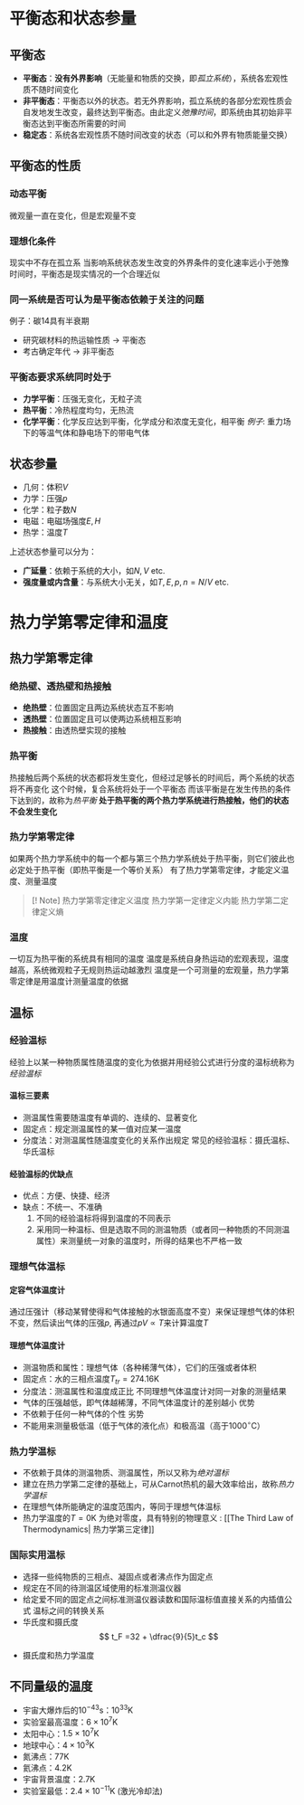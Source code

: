 # 平衡态和状态参量
## 平衡态
* **平衡态**：**没有外界影响**（无能量和物质的交换，即*孤立系统*），系统各宏观性质不随时间变化
* **非平衡态**：平衡态以外的状态。若无外界影响，孤立系统的各部分宏观性质会自发地发生改变，最终达到平衡态。由此定义*弛豫时间*，即系统由其初始非平衡态达到平衡态所需要的时间
* **稳定态**：系统各宏观性质不随时间改变的状态（可以和外界有物质能量交换）
## 平衡态的性质
### 动态平衡
微观量一直在变化，但是宏观量不变
### 理想化条件
现实中不存在孤立系
当影响系统状态发生改变的外界条件的变化速率远小于弛豫时间时，平衡态是现实情况的一个合理近似
### 同一系统是否可认为是平衡态依赖于关注的问题
例子：碳14具有半衰期
* 研究碳材料的热运输性质 $\to$ 平衡态
* 考古确定年代 $\to$ 非平衡态

### 平衡态要求系统同时处于
* **力学平衡**：压强无变化，无粒子流
* **热平衡**：冷热程度均匀，无热流
* **化学平衡**：化学反应达到平衡，化学成分和浓度无变化，相平衡
*例子*: 
重力场下的等温气体和静电场下的带电气体
## 状态参量
* 几何：体积$V$
* 力学：压强$p$
* 化学：粒子数$N$
* 电磁：电磁场强度$E, H$
* 热学：温度$T$

上述状态参量可以分为：
* **广延量**：依赖于系统的大小，如$N, V$ etc.
* **强度量或内含量**：与系统大小无关，如$T,E,p,n = N/V$ etc.

# 热力学第零定律和温度
## 热力学第零定律
### 绝热壁、透热壁和热接触
* **绝热壁**：位置固定且两边系统状态互不影响
* **透热壁**：位置固定且可以使两边系统相互影响
* **热接触**：由透热壁实现的接触
### 热平衡
热接触后两个系统的状态都将发生变化，但经过足够长的时间后，两个系统的状态将不再变化
这个时候，复合系统将处于一个平衡态
而该平衡是在发生传热的条件下达到的，故称为*热平衡*
**处于热平衡的两个热力学系统进行热接触，他们的状态不会发生变化**
### 热力学第零定律
如果两个热力学系统中的每一个都与第三个热力学系统处于热平衡，则它们彼此也必定处于热平衡（即热平衡是一个等价关系）
有了热力学第零定律，才能定义温度、测量温度

> [! Note]
> 热力学第零定律定义温度
> 热力学第一定律定义内能
> 热力学第二定律定义熵
### 温度
一切互为热平衡的系统具有相同的温度
温度是系统自身热运动的宏观表现，温度越高，系统微观粒子无规则热运动越激烈
温度是一个可测量的宏观量，热力学第零定律是用温度计测量温度的依据
## 温标
### 经验温标
经验上以某一种物质属性随温度的变化为依据并用经验公式进行分度的温标统称为*经验温标*
#### 温标三要素
- 测温属性需要随温度有单调的、连续的、显著变化
- 固定点：规定测温属性的某一值对应某一温度
- 分度法：对测温属性随温度变化的关系作出规定
常见的经验温标：摄氏温标、华氏温标

#### 经验温标的优缺点
- 优点：方便、快捷、经济
- 缺点：不统一、不准确
	1. 不同的经验温标将得到温度的不同表示
	2. 采用同一种温标、但是选取不同的测温物质（或者同一种物质的不同测温属性）来测量统一对象的温度时，所得的结果也不严格一致
### 理想气体温标
#### 定容气体温度计
通过压强计（移动某臂使得和气体接触的水银面高度不变）来保证理想气体的体积不变，然后读出气体的压强$p$, 再通过$pV \propto T$来计算温度$T$
#### 理想气体温度计
- 测温物质和属性：理想气体（各种稀薄气体），它们的压强或者体积
- 固定点：水的三相点温度$T_{tr} = 274.16 \mathrm{K}$
- 分度法：测温属性和温度成正比
不同理想气体温度计对同一对象的测量结果
- 气体的压强越低，即气体越稀薄，不同气体温度计的差别越小
优势
- 不依赖于任何一种气体的个性
劣势
- 不能用来测量极低温（低于气体的液化点）和极高温（高于$1000^{\circ}\mathrm{C}$）
### 热力学温标
- 不依赖于具体的测温物质、测温属性，所以又称为*绝对温标*
- 建立在热力学第二定律的基础上，可从Carnot热机的最大效率给出，故称*热力学温标*
- 在理想气体所能确定的温度范围内，等同于理想气体温标
- 热力学温度的$T = 0 \mathrm{K}$ 为绝对零度，具有特别的物理意义 : [[The Third Law of Thermodynamics| 热力学第三定律]]
### 国际实用温标
- 选择一些纯物质的三相点、凝固点或者沸点作为固定点
- 规定在不同的待测温区域使用的标准测温仪器
- 给定爱不同的固定点之间标准测温仪器读数和国际温标值直接关系的内插值公式
温标之间的转换关系
-  华氏度和摄氏度
$$
t_F =32 + \dfrac{9}{5}t_c
$$
*  摄氏度和热力学温度

## 不同量级的温度
- 宇宙大爆炸后的$10^{-43} \mathrm{s}$：$10^{33} \mathrm{K}$
- 实验室最高温度：$6 \times 10^7 \mathrm{K}$
- 太阳中心：$1.5 \times 10^7 \mathrm{K}$
- 地球中心：$4 \times 10^3 \mathrm{K}$
- 氮沸点：$77 \mathrm{K}$
- 氦沸点：$4.2 \mathrm{K}$
- 宇宙背景温度：$2.7 \mathrm{K}$
- 实验室最低：$2.4 \times 10^{-11} \mathrm{K}$ (激光冷却法)
